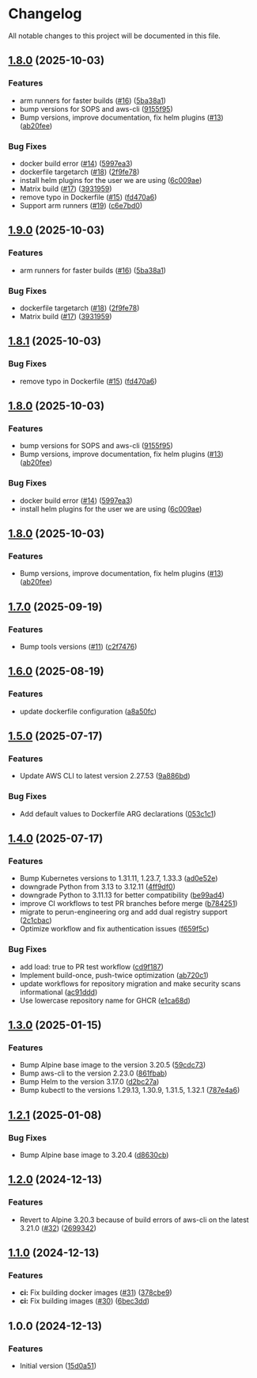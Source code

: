 # Changelog

All notable changes to this project will be documented in this file.

## [1.8.0](https://github.com/Perun-Engineering/aws-helm-kubectl/compare/v1.7.0...v1.8.0) (2025-10-03)

### Features

* arm runners for faster builds ([#16](https://github.com/Perun-Engineering/aws-helm-kubectl/issues/16)) ([5ba38a1](https://github.com/Perun-Engineering/aws-helm-kubectl/commit/5ba38a1742e3b8c9b4aa1f0085b5cc48f63a7904))
* bump versions for SOPS and aws-cli ([9155f95](https://github.com/Perun-Engineering/aws-helm-kubectl/commit/9155f958566b1edabbdb6ebe41834e14f6d166f7))
* Bump versions, improve documentation, fix helm plugins ([#13](https://github.com/Perun-Engineering/aws-helm-kubectl/issues/13)) ([ab20fee](https://github.com/Perun-Engineering/aws-helm-kubectl/commit/ab20fee89500e515ecb95eff97227dc5b57c7c5f))

### Bug Fixes

* docker build error ([#14](https://github.com/Perun-Engineering/aws-helm-kubectl/issues/14)) ([5997ea3](https://github.com/Perun-Engineering/aws-helm-kubectl/commit/5997ea330ffe6a8cb901952834845234e03daced))
* dockerfile targetarch ([#18](https://github.com/Perun-Engineering/aws-helm-kubectl/issues/18)) ([2f9fe78](https://github.com/Perun-Engineering/aws-helm-kubectl/commit/2f9fe78971aa0541b3a1e17c83ed35615eff5980))
* install helm plugins for the user we are using ([6c009ae](https://github.com/Perun-Engineering/aws-helm-kubectl/commit/6c009aeb550992d8a83ec90fd9b502504cda015b))
* Matrix build ([#17](https://github.com/Perun-Engineering/aws-helm-kubectl/issues/17)) ([3931959](https://github.com/Perun-Engineering/aws-helm-kubectl/commit/393195993a11e96120480a61bb0a077cd753f8be))
* remove typo in Dockerfile ([#15](https://github.com/Perun-Engineering/aws-helm-kubectl/issues/15)) ([fd470a6](https://github.com/Perun-Engineering/aws-helm-kubectl/commit/fd470a6fb3323d69f51e6423f2dae5663be6a482))
* Support arm runners ([#19](https://github.com/Perun-Engineering/aws-helm-kubectl/issues/19)) ([c6e7bd0](https://github.com/Perun-Engineering/aws-helm-kubectl/commit/c6e7bd0ce6e0c1f783fe1b927a165f1b173c4a64))

## [1.9.0](https://github.com/Perun-Engineering/aws-helm-kubectl/compare/v1.8.1...v1.9.0) (2025-10-03)

### Features

* arm runners for faster builds ([#16](https://github.com/Perun-Engineering/aws-helm-kubectl/issues/16)) ([5ba38a1](https://github.com/Perun-Engineering/aws-helm-kubectl/commit/5ba38a1742e3b8c9b4aa1f0085b5cc48f63a7904))

### Bug Fixes

* dockerfile targetarch ([#18](https://github.com/Perun-Engineering/aws-helm-kubectl/issues/18)) ([2f9fe78](https://github.com/Perun-Engineering/aws-helm-kubectl/commit/2f9fe78971aa0541b3a1e17c83ed35615eff5980))
* Matrix build ([#17](https://github.com/Perun-Engineering/aws-helm-kubectl/issues/17)) ([3931959](https://github.com/Perun-Engineering/aws-helm-kubectl/commit/393195993a11e96120480a61bb0a077cd753f8be))

## [1.8.1](https://github.com/Perun-Engineering/aws-helm-kubectl/compare/v1.8.0...v1.8.1) (2025-10-03)

### Bug Fixes

* remove typo in Dockerfile ([#15](https://github.com/Perun-Engineering/aws-helm-kubectl/issues/15)) ([fd470a6](https://github.com/Perun-Engineering/aws-helm-kubectl/commit/fd470a6fb3323d69f51e6423f2dae5663be6a482))

## [1.8.0](https://github.com/Perun-Engineering/aws-helm-kubectl/compare/v1.7.0...v1.8.0) (2025-10-03)

### Features

* bump versions for SOPS and aws-cli ([9155f95](https://github.com/Perun-Engineering/aws-helm-kubectl/commit/9155f958566b1edabbdb6ebe41834e14f6d166f7))
* Bump versions, improve documentation, fix helm plugins ([#13](https://github.com/Perun-Engineering/aws-helm-kubectl/issues/13)) ([ab20fee](https://github.com/Perun-Engineering/aws-helm-kubectl/commit/ab20fee89500e515ecb95eff97227dc5b57c7c5f))

### Bug Fixes

* docker build error ([#14](https://github.com/Perun-Engineering/aws-helm-kubectl/issues/14)) ([5997ea3](https://github.com/Perun-Engineering/aws-helm-kubectl/commit/5997ea330ffe6a8cb901952834845234e03daced))
* install helm plugins for the user we are using ([6c009ae](https://github.com/Perun-Engineering/aws-helm-kubectl/commit/6c009aeb550992d8a83ec90fd9b502504cda015b))

## [1.8.0](https://github.com/Perun-Engineering/aws-helm-kubectl/compare/v1.7.0...v1.8.0) (2025-10-03)

### Features

* Bump versions, improve documentation, fix helm plugins ([#13](https://github.com/Perun-Engineering/aws-helm-kubectl/issues/13)) ([ab20fee](https://github.com/Perun-Engineering/aws-helm-kubectl/commit/ab20fee89500e515ecb95eff97227dc5b57c7c5f))

## [1.7.0](https://github.com/Perun-Engineering/aws-helm-kubectl/compare/v1.6.0...v1.7.0) (2025-09-19)

### Features

* Bump tools versions ([#11](https://github.com/Perun-Engineering/aws-helm-kubectl/issues/11)) ([c2f7476](https://github.com/Perun-Engineering/aws-helm-kubectl/commit/c2f74768dbaf40b89134e429f778075b4c622fd1))

## [1.6.0](https://github.com/Perun-Engineering/aws-helm-kubectl/compare/v1.5.0...v1.6.0) (2025-08-19)

### Features

* update dockerfile configuration ([a8a50fc](https://github.com/Perun-Engineering/aws-helm-kubectl/commit/a8a50fcf26b2c35d7f7bffc1e9818525fb60a10c))

## [1.5.0](https://github.com/Perun-Engineering/aws-helm-kubectl/compare/v1.4.0...v1.5.0) (2025-07-17)

### Features

* Update AWS CLI to latest version 2.27.53 ([9a886bd](https://github.com/Perun-Engineering/aws-helm-kubectl/commit/9a886bd4a732140a61f8b4105f2f72bc0fc78641))

### Bug Fixes

* Add default values to Dockerfile ARG declarations ([053c1c1](https://github.com/Perun-Engineering/aws-helm-kubectl/commit/053c1c1df6b0d1af6419ffa9e033577469e27a8c))

## [1.4.0](https://github.com/Perun-Engineering/aws-helm-kubectl/compare/v1.3.0...v1.4.0) (2025-07-17)

### Features

* Bump Kubernetes versions to 1.31.11, 1.23.7, 1.33.3 ([ad0e52e](https://github.com/Perun-Engineering/aws-helm-kubectl/commit/ad0e52e0276cf55ced8d1143819cfabf0862c50f))
* downgrade Python from 3.13 to 3.12.11 ([4ff9df0](https://github.com/Perun-Engineering/aws-helm-kubectl/commit/4ff9df048b9ff3d27b2b1cede1764e67e210aac6))
* downgrade Python to 3.11.13 for better compatibility ([be99ad4](https://github.com/Perun-Engineering/aws-helm-kubectl/commit/be99ad4bb7c061e36f399b9d8bb23f293e806bde))
* improve CI workflows to test PR branches before merge ([b784251](https://github.com/Perun-Engineering/aws-helm-kubectl/commit/b784251160da6b294b75c0662704a4f0cde8c982))
* migrate to perun-engineering org and add dual registry support ([2c1cbac](https://github.com/Perun-Engineering/aws-helm-kubectl/commit/2c1cbac4affbacd3a77a41a43964396199238200))
* Optimize workflow and fix authentication issues ([f659f5c](https://github.com/Perun-Engineering/aws-helm-kubectl/commit/f659f5c5c2d27c5d2d8809f0712b82801b1302cf))

### Bug Fixes

* add load: true to PR test workflow ([cd9f187](https://github.com/Perun-Engineering/aws-helm-kubectl/commit/cd9f1874d5e17b8e25b5000c529604f4e7e285c6))
* Implement build-once, push-twice optimization ([ab720c1](https://github.com/Perun-Engineering/aws-helm-kubectl/commit/ab720c1d9cb7c707470af11c1b760777f86b1b53))
* update workflows for repository migration and make security scans informational ([ac91ddd](https://github.com/Perun-Engineering/aws-helm-kubectl/commit/ac91ddda749feaf4ba78f281077d60a6304e8885))
* Use lowercase repository name for GHCR ([e1ca68d](https://github.com/Perun-Engineering/aws-helm-kubectl/commit/e1ca68d421e4059e8d58bbe7962306beb6ec55db))

## [1.3.0](https://github.com/opsworks-co/aws-helm-kubectl/compare/v1.2.1...v1.3.0) (2025-01-15)

### Features

* Bump Alpine base image to the version 3.20.5 ([59cdc73](https://github.com/opsworks-co/aws-helm-kubectl/commit/59cdc733199ff25d1d7b96c7e884c816392c7999))
* Bump aws-cli to the version 2.23.0 ([861fbab](https://github.com/opsworks-co/aws-helm-kubectl/commit/861fbab93b3208a1eb2cecddd5a9d14a031bbd14))
* Bump Helm to the version 3.17.0 ([d2bc27a](https://github.com/opsworks-co/aws-helm-kubectl/commit/d2bc27a779fc6d42a6d56b90aed354308514bd48))
* Bump kubectl to the versions 1.29.13, 1.30.9, 1.31.5, 1.32.1 ([787e4a6](https://github.com/opsworks-co/aws-helm-kubectl/commit/787e4a6895d1ed3bd87850514f95077e217be129))

## [1.2.1](https://github.com/opsworks-co/aws-helm-kubectl/compare/v1.2.0...v1.2.1) (2025-01-08)

### Bug Fixes

* Bump Alpine base image to 3.20.4 ([d8630cb](https://github.com/opsworks-co/aws-helm-kubectl/commit/d8630cbc3f855c587ceb25c3b25e36bcec95ba17))

## [1.2.0](https://github.com/opsworks-co/aws-helm-kubectl/compare/v1.1.0...v1.2.0) (2024-12-13)

### Features

* Revert to Alpine 3.20.3 because of build errors of aws-cli on the latest 3.21.0 ([#32](https://github.com/opsworks-co/aws-helm-kubectl/issues/32)) ([2699342](https://github.com/opsworks-co/aws-helm-kubectl/commit/269934251fe6ff0c54813cf39b7fc1f9f287494e))

## [1.1.0](https://github.com/opsworks-co/aws-helm-kubectl/compare/v1.0.0...v1.1.0) (2024-12-13)

### Features

* **ci:** Fix building docker images ([#31](https://github.com/opsworks-co/aws-helm-kubectl/issues/31)) ([378cbe9](https://github.com/opsworks-co/aws-helm-kubectl/commit/378cbe9fce7d4be75a7d68aa57d47fc0066b8304))
* **ci:** Fix building images ([#30](https://github.com/opsworks-co/aws-helm-kubectl/issues/30)) ([6bec3dd](https://github.com/opsworks-co/aws-helm-kubectl/commit/6bec3dd9e76e00b2e3bedf74b338d25aca708d01))

## 1.0.0 (2024-12-13)

### Features

* Initial version ([15d0a51](https://github.com/opsworks-co/aws-helm-kubectl/commit/15d0a51ed0257e9f9bd3b187eea27d8019f76819))
